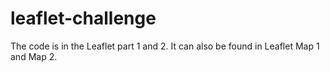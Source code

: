 # leaflet-challenge
The code is in the Leaflet part 1 and 2. It can also be found in Leaflet Map 1 and Map 2.
